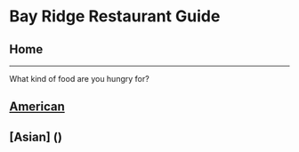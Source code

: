 # Bay Ridge Restaurant Guide
## Home
---
What kind of food are you hungry for?
## [American](american/american.md)
## [Asian] ()